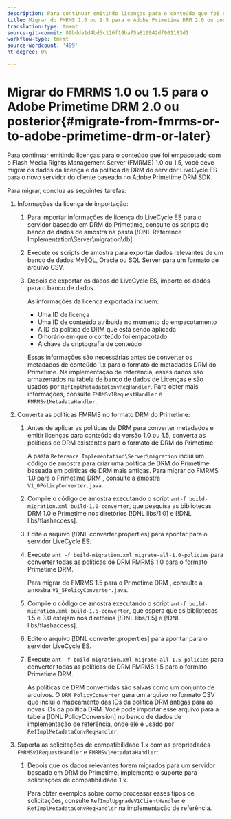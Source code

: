 ```yaml
---
description: Para continuar emitindo licenças para o conteúdo que foi empacotado com o Flash Media Rights Management Server (FMRMS) 1.0 ou 1.5, você deve migrar os dados da licença e da política de DRM do servidor LiveCycle ES para o novo servidor do cliente baseado no Adobe Primetime DRM SDK.
title: Migrar do FMRMS 1.0 ou 1.5 para o Adobe Primetime DRM 2.0 ou posterior
translation-type: tm+mt
source-git-commit: 89bdda1d4bd5c126f19ba75a819942df901183d1
workflow-type: tm+mt
source-wordcount: '499'
ht-degree: 0%

---
```



# Migrar do FMRMS 1.0 ou 1.5 para o Adobe Primetime DRM 2.0 ou posterior{#migrate-from-fmrms-or-to-adobe-primetime-drm-or-later}

Para continuar emitindo licenças para o conteúdo que foi empacotado com o Flash Media Rights Management Server (FMRMS) 1.0 ou 1.5, você deve migrar os dados da licença e da política de DRM do servidor LiveCycle ES para o novo servidor do cliente baseado no Adobe Primetime DRM SDK.

Para migrar, conclua as seguintes tarefas:

1. Informações da licença de importação:

   1. Para importar informações de licença do LiveCycle ES para o servidor baseado em DRM do Primetime, consulte os scripts de banco de dados de amostra na pasta [!DNL Reference Implementation\Server\migration\db].
   1. Execute os scripts de amostra para exportar dados relevantes de um banco de dados MySQL, Oracle ou SQL Server para um formato de arquivo CSV.
   1. Depois de exportar os dados do LiveCycle ES, importe os dados para o banco de dados.

      As informações da licença exportada incluem:

      * Uma ID de licença
      * Uma ID de conteúdo atribuída no momento do empacotamento
      * A ID da política de DRM que está sendo aplicada
      * O horário em que o conteúdo foi empacotado
      * A chave de criptografia de conteúdo

      Essas informações são necessárias antes de converter os metadados de conteúdo 1.x para o formato de metadados DRM do Primetime. Na implementação de referência, esses dados são armazenados na tabela de banco de dados de Licenças e são usados por `RefImplMetadataConvReqHandler`. Para obter mais informações, consulte `FMRMSv1RequestHandler` e `FMRMSv1MetadataHandler`.


1. Converta as políticas FMRMS no formato DRM do Primetime:

   1. Antes de aplicar as políticas de DRM para converter metadados e emitir licenças para conteúdo da versão 1.0 ou 1.5, converta as políticas de DRM existentes para o formato de DRM do Primetime.

      A pasta `Reference Implementation\Server\migration` inclui um código de amostra para criar uma política de DRM do Primetime baseada em políticas de DRM mais antigas. Para migrar do FMRMS 1.0 para o Primetime DRM , consulte a amostra `V1_0PolicyConverter.java`.
   1. Compile o código de amostra executando o script `ant-f build-migration.xml build-1.0-converter`, que pesquisa as bibliotecas DRM 1.0 e Primetime nos diretórios [!DNL libs/1.0] e [!DNL libs/flashaccess].

   1. Edite o arquivo [!DNL converter.properties] para apontar para o servidor LiveCycle ES.
   1. Execute `ant -f build-migration.xml migrate-all-1.0-policies` para converter todas as políticas de DRM FMRMS 1.0 para o formato Primetime DRM.

      Para migrar do FMRMS 1.5 para o Primetime DRM , consulte a amostra `V1_5PolicyConverter.java`.

   1. Compile o código de amostra executando o script `ant-f build-migration.xml build-1.5-converter`, que espera que as bibliotecas 1.5 e 3.0 estejam nos diretórios [!DNL libs/1.5] e [!DNL libs/flashaccess].

   1. Edite o arquivo [!DNL converter.properties] para apontar para o servidor LiveCycle ES.
   1. Execute `ant -f build-migration.xml migrate-all-1.5-policies` para converter todas as políticas de DRM FMRMS 1.5 para o formato Primetime DRM.

      As políticas de DRM convertidas são salvas como um conjunto de arquivos. O `DRM PolicyConverter` gera um arquivo no formato CSV que inclui o mapeamento das IDs da política DRM antigas para as novas IDs da política DRM. Você pode importar esse arquivo para a tabela [!DNL PolicyConversion] no banco de dados de implementação de referência, onde ele é usado por `RefImplMetadataConvReqHandler`.

1. Suporta as solicitações de compatibilidade 1.x com as propriedades `FMRMSv1RequestHandler` e `FMRMSv1MetadataHandler`:

   1. Depois que os dados relevantes forem migrados para um servidor baseado em DRM do Primetime, implemente o suporte para solicitações de compatibilidade 1.x.

      Para obter exemplos sobre como processar esses tipos de solicitações, consulte `RefImplUpgradeV1ClientHandler` e `RefImplMetadataConvReqHandler` na implementação de referência.

